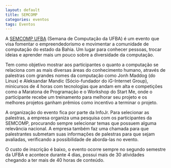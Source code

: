 ```yaml
---
layout: default
title: SEMCOMP
categories: eventos
tags: Eventos
---
```


A [SEMCOMP UFBA](http://semcomp.com.br) (Semana de Computação da UFBA) é um evento que visa fomentar o empreendedorismo e movimentar a comunidade de computação do estado da Bahia. Um lugar para conhecer pessoas, trocar ideias e aprender mais um pouco sobre a diversidade da computação.

Tem como objetivo mostrar aos participantes o quanto a computação se relaciona com as mais diversas áreas do conhecimento humano, através de palestras com grandes nomes da computação como Jonh Maddog (do Linux) e Aleksandar Mandic (Sócio-fundador do iG-Internet Group), minicursos de 4 horas com tecnologias que andam em alta e competições como a Maratona de Programação e o Workshop do Start Me, onde o participante recebe um treinamento para melhorar seu projeto e os melhores projetos ganham prêmios como incentivo a terminar o projeto.

A organização do evento fica por parte da InfoJr. Para selecionar as palestras, a empresa organiza uma pesquisa com os participantes da SEMCOMP, procurando sempre selecionar temas que possuem alguma relevância nacional. A empresa também faz uma chamada para que palestrantes submetam suas informações de palestras para que sejam avaliadas, verificando a possibilidade de aborda-las no evento.

O custo de inscrição é baixo, o evento ocorre sempre no segundo semestre da UFBA e acontece durante 4 dias, possui mais de 30 atividades chegando a ter mais de 40 horas de conteúdo. 
